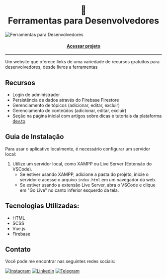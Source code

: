<h1 align="center"> 🚀 <br> Ferramentas para Desenvolvedores</h1>

![Ferramentas para Desenvolvedores](https://github.com/lezzin/dev_resources/assets/103830032/99fc92d3-f8ac-4e87-aecd-fcfa99efb4ad)

<h4 align="center"><a href="https://mydevresources.vercel.app">Acessar projeto</a></h4>

---

Um website que oferece links de uma variedade de recursos gratuitos para desenvolvedores, desde livros a ferramentas

## Recursos

- Login de administrador
- Persistência de dados através do Firebase Firestore
- Gerenciamento de tópicos (adicionar, editar, excluir)
- Gerenciamento de conteúdos (adicionar, editar, excluir)
- Seção na página inicial com artigos sobre dicas e tutoriais da plataforma [dev.to](https://dev.to/)

## Guia de Instalação

Para usar o aplicativo localmente, é necessário configurar um servidor local:

1. Utilize um servidor local, como XAMPP ou Live Server (Extensão do VSCode).
   - Se estiver usando XAMPP, adicione a pasta do projeto, inicie o servidor e acesse o arquivo `index.html` em um navegador da web.
   - Se estiver usando a extensão Live Server, abra o VSCode e clique em "Go Live" no canto inferior esquerdo da tela.

## Tecnologias Utilizadas:

* HTML
* SCSS
* Vue.js
* Firebase

## Contato

Você pode me encontrar nas seguintes redes sociais:

[![Instagram](https://img.shields.io/badge/Instagram-0E6212?style=for-the-badge&logo=instagram&logoColor=white)](https://www.instagram.com/leandroadrian_/)
[![LinkedIn](https://img.shields.io/badge/LinkedIn-0E6212?style=for-the-badge&logo=linkedin&logoColor=white)](https://www.linkedin.com/in/leandro-adrian)
[![Telegram](https://img.shields.io/badge/Telegram-0E6212?style=for-the-badge&logo=telegram&logoColor=white)](https://t.me/LeandroAdrian)
